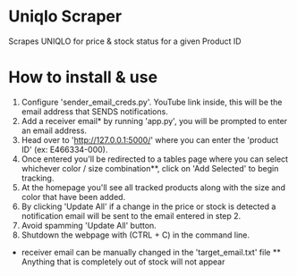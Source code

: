 # Uniqlo Scraper
Scrapes UNIQLO for price &amp; stock status for a given Product ID

# How to install & use
 1. Configure 'sender_email_creds.py'. YouTube link inside, this will be the email address that SENDS notifications.
 2. Add a receiver email* by running 'app.py', you will be prompted to enter an email address. 
 3. Head over to 'http://127.0.0.1:5000/' where you can enter the 'product ID' (ex: E466334-000).
 4. Once entered you'll be redirected to a tables page where you can select whichever color / size combination**, click on 'Add Selected' to begin tracking.
 5. At the homepage you'll see all tracked products along with the size and color that have been added.
 6. By clicking 'Update All' if a change in the price or stock is detected a notification email will be sent to the email entered in step 2.
 7. Avoid spamming 'Update All' button.
 8. Shutdown the webpage with (CTRL + C) in the command line.

* receiver email can be manually changed in the 'target_email.txt' file
** Anything that is completely out of stock will not appear
